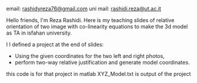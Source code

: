 email: rashidyreza76@gmail.com
uni mail: rashidi.reza@ut.ac.it

Hello friends, I'm Reza Rashidi. Here is my teaching slides of relative orientation of two image with co-linearity equations to make the 3d model as TA in isfahan university.

I I defined a project at the end of slides:

* Using the given coordinates for the two left and right photos,
* perform two-way relative justification and generate model coordinates.

this code is for that project in matlab
XYZ_Model.txt is output of the project
